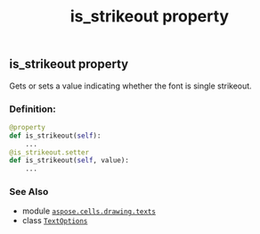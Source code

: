 ﻿---
title: is_strikeout property
second_title: Aspose.Cells for Python via .NET API References
description: 
type: docs
weight: 140
url: /aspose.cells.drawing.texts/textoptions/is_strikeout/
is_root: false
---

## is_strikeout property


Gets or sets a value indicating whether the font is single strikeout.
### Definition:
```python
@property
def is_strikeout(self):
    ...
@is_strikeout.setter
def is_strikeout(self, value):
    ...
```

### See Also
* module [`aspose.cells.drawing.texts`](../../)
* class [`TextOptions`](/cells/python-net/aspose.cells.drawing.texts/textoptions)
